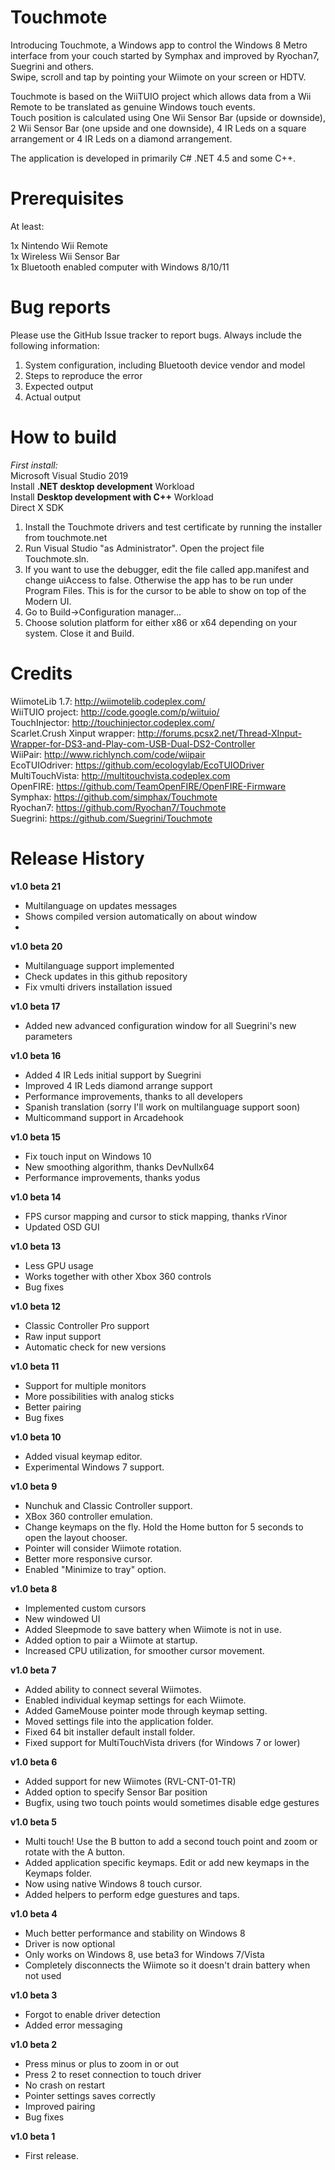 Touchmote
==============
Introducing Touchmote, a Windows app to control the Windows 8 Metro interface from your couch started by Symphax and improved by Ryochan7, Suegrini and others.<br />
Swipe, scroll and tap by pointing your Wiimote on your screen or HDTV.

Touchmote is based on the WiiTUIO project which allows data from a Wii Remote to be translated as genuine Windows touch events.<br />
Touch position is calculated using One Wii Sensor Bar (upside or downside), 2 Wii Sensor Bar (one upside and one downside), 4 IR Leds on a square arrangement or 4 IR Leds on a diamond arrangement.<br />

The application is developed in primarily C# .NET 4.5 and some C++.


Prerequisites
==============
At least:

1x Nintendo Wii Remote<br />
1x Wireless Wii Sensor Bar<br />
1x Bluetooth enabled computer with Windows 8/10/11

Bug reports
==============
Please use the GitHub Issue tracker to report bugs. Always include the following information:<br />
1. System configuration, including Bluetooth device vendor and model<br />
2. Steps to reproduce the error<br />
3. Expected output<br />
4. Actual output<br />

How to build
==============
*First install:*  
Microsoft Visual Studio 2019  
Install **.NET desktop development** Workload  
Install **Desktop development with C++** Workload  
Direct X SDK

1. Install the Touchmote drivers and test certificate by running the installer from touchmote.net<br />
2. Run Visual Studio "as Administrator". Open the project file Touchmote.sln. <br />
3. If you want to use the debugger, edit the file called app.manifest and change uiAccess to false. Otherwise the app has to be run under Program Files. This is for the cursor to be able to show on top of the Modern UI.<br />
4. Go to Build->Configuration manager...<br />
5. Choose solution platform for either x86 or x64 depending on your system. Close it and Build.<br />

Credits
==============
WiimoteLib 1.7:  	http://wiimotelib.codeplex.com/<br />
WiiTUIO project:	http://code.google.com/p/wiituio/<br />
TouchInjector:	  http://touchinjector.codeplex.com/<br />
Scarlet.Crush Xinput wrapper:   http://forums.pcsx2.net/Thread-XInput-Wrapper-for-DS3-and-Play-com-USB-Dual-DS2-Controller<br />
WiiPair:  				http://www.richlynch.com/code/wiipair<br />
EcoTUIOdriver:    https://github.com/ecologylab/EcoTUIODriver<br />
MultiTouchVista:  http://multitouchvista.codeplex.com<br />
OpenFIRE:  https://github.com/TeamOpenFIRE/OpenFIRE-Firmware<br />
Symphax: https://github.com/simphax/Touchmote<br />
Ryochan7: https://github.com/Ryochan7/Touchmote <br />
Suegrini: https://github.com/Suegrini/Touchmote <br />

Release History
==============
**v1.0 beta 21**<br />
- Multilanguage on updates messages
- Shows compiled version automatically on about window
- 
**v1.0 beta 20**<br />
- Multilanguage support implemented
- Check updates in this github repository
- Fix vmulti drivers installation issued
  
**v1.0 beta 17**<br />
- Added new advanced configuration window for all Suegrini's new parameters
  
**v1.0 beta 16**<br />
- Added 4 IR Leds initial support by Suegrini
- Improved 4 IR Leds diamond arrange support
- Performance improvements, thanks to all developers
- Spanish translation (sorry I'll work on multilanguage support soon)
- Multicommand support in Arcadehook
  
**v1.0 beta 15**<br />
- Fix touch input on Windows 10
- New smoothing algorithm, thanks DevNullx64
- Performance improvements, thanks yodus

**v1.0 beta 14**<br />
- FPS cursor mapping and cursor to stick mapping, thanks rVinor
- Updated OSD GUI

**v1.0 beta 13**<br />
- Less GPU usage
- Works together with other Xbox 360 controls
- Bug fixes

**v1.0 beta 12**<br />
- Classic Controller Pro support
- Raw input support
- Automatic check for new versions

**v1.0 beta 11**<br />
- Support for multiple monitors
- More possibilities with analog sticks
- Better pairing
- Bug fixes

**v1.0 beta 10**<br />
- Added visual keymap editor.
- Experimental Windows 7 support.

**v1.0 beta 9**<br />
- Nunchuk and Classic Controller support.
- XBox 360 controller emulation.
- Change keymaps on the fly. Hold the Home button for 5 seconds to open the layout chooser.
- Pointer will consider Wiimote rotation.
- Better more responsive cursor.
- Enabled "Minimize to tray" option.

**v1.0 beta 8**<br />
- Implemented custom cursors
- New windowed UI
- Added Sleepmode to save battery when Wiimote is not in use.
- Added option to pair a Wiimote at startup.
- Increased CPU utilization, for smoother cursor movement.

**v1.0 beta 7**<br />
- Added ability to connect several Wiimotes.
- Enabled individual keymap settings for each Wiimote.
- Added GameMouse pointer mode through keymap setting.
- Moved settings file into the application folder.
- Fixed 64 bit installer default install folder.
- Fixed support for MultiTouchVista drivers (for Windows 7 or lower)

**v1.0 beta 6**<br />
- Added support for new Wiimotes (RVL-CNT-01-TR)
- Added option to specify Sensor Bar position
- Bugfix, using two touch points would sometimes disable edge gestures

**v1.0 beta 5**<br />
- Multi touch! Use the B button to add a second touch point and zoom or rotate with the A button.
- Added application specific keymaps. Edit or add new keymaps in the Keymaps folder.
- Now using native Windows 8 touch cursor.
- Added helpers to perform edge guestures and taps.

**v1.0 beta 4**<br />
- Much better performance and stability on Windows 8
- Driver is now optional
- Only works on Windows 8, use beta3 for Windows 7/Vista
- Completely disconnects the Wiimote so it doesn't drain battery when not used

**v1.0 beta 3**<br />
- Forgot to enable driver detection
- Added error messaging

**v1.0 beta 2**<br />
- Press minus or plus to zoom in or out
- Press 2 to reset connection to touch driver
- No crash on restart
- Pointer settings saves correctly
- Improved pairing
- Bug fixes

**v1.0 beta 1**<br />
- First release.
